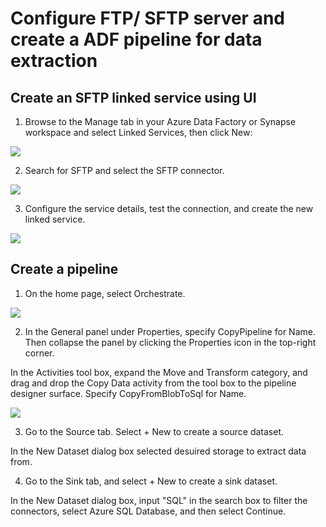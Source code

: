 # Configure FTP/ SFTP server and create a ADF pipeline for data extraction

## Create an SFTP linked service using UI

1. Browse to the Manage tab in your Azure Data Factory or Synapse workspace and select Linked Services, then click New:

![](https://learn.microsoft.com/en-us/azure/data-factory/media/doc-common-process/new-linked-service.png)

2. Search for SFTP and select the SFTP connector.

![](https://learn.microsoft.com/en-us/azure/data-factory/media/connector-sftp/sftp-connector.png)

3. Configure the service details, test the connection, and create the new linked service.

![](https://learn.microsoft.com/en-us/azure/data-factory/media/connector-sftp/configure-sftp-linked-service.png)



## Create a pipeline

1. On the home page, select Orchestrate.

![](https://learn.microsoft.com/en-us/azure/data-factory/media/tutorial-data-flow/orchestrate.png)

2. In the General panel under Properties, specify CopyPipeline for Name. Then collapse the panel by clicking the Properties icon in the top-right corner.

In the Activities tool box, expand the Move and Transform category, and drag and drop the Copy Data activity from the tool box to the pipeline designer surface. Specify CopyFromBlobToSql for Name.

![](https://learn.microsoft.com/en-us/azure/data-factory/media/tutorial-copy-data-portal/drag-drop-copy-activity.png)

3. Go to the Source tab. Select + New to create a source dataset.

In the New Dataset dialog box selected desuired storage to extract data from.

4. Go to the Sink tab, and select + New to create a sink dataset.

In the New Dataset dialog box, input "SQL" in the search box to filter the connectors, select Azure SQL Database, and then select Continue. 

